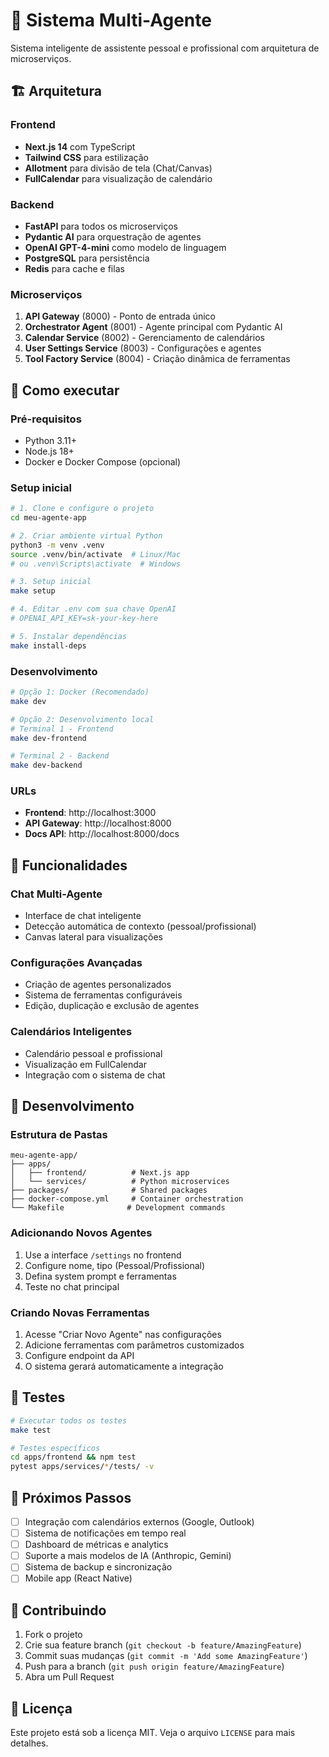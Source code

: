 # 🤖 Sistema Multi-Agente

Sistema inteligente de assistente pessoal e profissional com arquitetura de microserviços.

## 🏗️ Arquitetura

### Frontend
- **Next.js 14** com TypeScript
- **Tailwind CSS** para estilização
- **Allotment** para divisão de tela (Chat/Canvas)
- **FullCalendar** para visualização de calendário

### Backend
- **FastAPI** para todos os microserviços
- **Pydantic AI** para orquestração de agentes
- **OpenAI GPT-4-mini** como modelo de linguagem
- **PostgreSQL** para persistência
- **Redis** para cache e filas

### Microserviços
1. **API Gateway** (8000) - Ponto de entrada único
2. **Orchestrator Agent** (8001) - Agente principal com Pydantic AI  
3. **Calendar Service** (8002) - Gerenciamento de calendários
4. **User Settings Service** (8003) - Configurações e agentes
5. **Tool Factory Service** (8004) - Criação dinâmica de ferramentas

## 🚀 Como executar

### Pré-requisitos
- Python 3.11+
- Node.js 18+
- Docker e Docker Compose (opcional)

### Setup inicial
```bash
# 1. Clone e configure o projeto
cd meu-agente-app

# 2. Criar ambiente virtual Python
python3 -m venv .venv
source .venv/bin/activate  # Linux/Mac
# ou .venv\Scripts\activate  # Windows

# 3. Setup inicial
make setup

# 4. Editar .env com sua chave OpenAI
# OPENAI_API_KEY=sk-your-key-here

# 5. Instalar dependências
make install-deps
```

### Desenvolvimento

```bash
# Opção 1: Docker (Recomendado)
make dev

# Opção 2: Desenvolvimento local
# Terminal 1 - Frontend
make dev-frontend

# Terminal 2 - Backend
make dev-backend
```

### URLs
- **Frontend**: http://localhost:3000
- **API Gateway**: http://localhost:8000
- **Docs API**: http://localhost:8000/docs

## 🎯 Funcionalidades

### Chat Multi-Agente
- Interface de chat inteligente
- Detecção automática de contexto (pessoal/profissional)
- Canvas lateral para visualizações

### Configurações Avançadas
- Criação de agentes personalizados
- Sistema de ferramentas configuráveis
- Edição, duplicação e exclusão de agentes

### Calendários Inteligentes
- Calendário pessoal e profissional
- Visualização em FullCalendar
- Integração com o sistema de chat

## 🔧 Desenvolvimento

### Estrutura de Pastas
```
meu-agente-app/
├── apps/
│   ├── frontend/          # Next.js app
│   └── services/          # Python microservices
├── packages/              # Shared packages
├── docker-compose.yml     # Container orchestration
└── Makefile              # Development commands
```

### Adicionando Novos Agentes
1. Use a interface `/settings` no frontend
2. Configure nome, tipo (Pessoal/Profissional)
3. Defina system prompt e ferramentas
4. Teste no chat principal

### Criando Novas Ferramentas
1. Acesse "Criar Novo Agente" nas configurações
2. Adicione ferramentas com parâmetros customizados
3. Configure endpoint da API
4. O sistema gerará automaticamente a integração

## 🧪 Testes

```bash
# Executar todos os testes
make test

# Testes específicos
cd apps/frontend && npm test
pytest apps/services/*/tests/ -v
```

## 📝 Próximos Passos

- [ ] Integração com calendários externos (Google, Outlook)
- [ ] Sistema de notificações em tempo real
- [ ] Dashboard de métricas e analytics
- [ ] Suporte a mais modelos de IA (Anthropic, Gemini)
- [ ] Sistema de backup e sincronização
- [ ] Mobile app (React Native)

## 🤝 Contribuindo

1. Fork o projeto
2. Crie sua feature branch (`git checkout -b feature/AmazingFeature`)
3. Commit suas mudanças (`git commit -m 'Add some AmazingFeature'`)
4. Push para a branch (`git push origin feature/AmazingFeature`)
5. Abra um Pull Request

## 📄 Licença

Este projeto está sob a licença MIT. Veja o arquivo `LICENSE` para mais detalhes.
